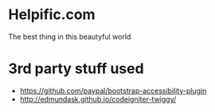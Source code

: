 # Helpific.com

The best thing in this beautyful world

# 3rd party stuff used

- https://github.com/paypal/bootstrap-accessibility-plugin
- http://edmundask.github.io/codeigniter-twiggy/